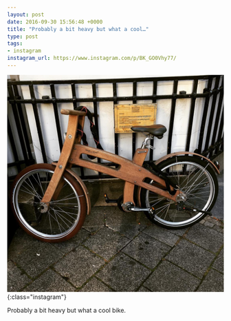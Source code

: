 ```yaml
---
layout: post
date: 2016-09-30 15:56:48 +0000
title: "Probably a bit heavy but what a cool…"
type: post
tags:
- instagram
instagram_url: https://www.instagram.com/p/BK_GO0Vhy77/
---
```


![Instagram - BK_GO0Vhy77](/img/BK_GO0Vhy77.jpg){:class="instagram"}

Probably a bit heavy but what a cool bike.
